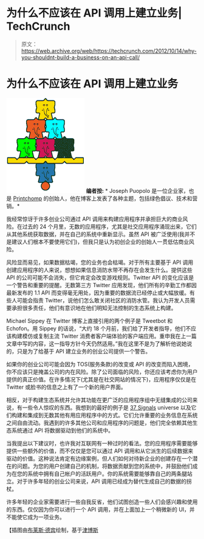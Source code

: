 # 为什么不应该在 API 调用上建立业务| TechCrunch

> 原文：<https://web.archive.org/web/https://techcrunch.com/2012/10/14/why-you-shouldnt-build-a-business-on-an-api-call/>

# 为什么不应该在 API 调用上建立业务

![](img/2f36bc11b25414829239b0e1e4010642.png "api-build250") **编者按:** * Joseph Puopolo 是一位企业家，也是 [Printchomp](https://web.archive.org/web/20230329222839/http://www.printchomp.com/) 的创始人，他在博客上发表了各种主题，包括绿色倡议、技术和营销。*

我经常惊讶于许多创业公司通过 API 调用来构建应用程序并承担巨大的商业风险。在过去的 24 个月里，无数的应用程序，尤其是社交应用程序涌现出来，它们从其他系统获取数据，并在自己的系统中重新显示。虽然 API 被广泛使用(我并不是建议人们根本不要使用它们)，但我只是认为初创企业的创始人一贯低估商业风险。

风险显而易见，如果数据枯竭，您的业务也会枯竭。对于所有主要基于 API 调用创建应用程序的人来说，想想如果信息消防水带不再存在会发生什么。提供这些 API 的公司可能不会消失，但它肯定会改变游戏规则。Twitter API 的变化应该是一个警告和重要的提醒。无数第三方 Twitter 应用发现，他们所有的辛勤工作都因最新发布的 1.1 API 而变得毫无用处，因为重要的数据流已经停止或大幅放缓。有些人可能会指责 Twitter，说他们怎么敢关闭社区的消防水管。我认为开发人员需要承担很多责任，他们有意识地在他们明知无法控制的生态系统上构建。

Michael Sippey 在 Twitter 博客上直接引用的两个例子是 Tweetbot 和 Echofon。用 Sippey 的话说，“大约 18 个月前，我们给了开发者指导，他们不应该构建模仿或复制主流 Twitter 消费者客户端体验的客户端应用。重申我在上一篇文章中写的内容，这一指导方针今天仍然适用。”我在这里不是为了解析他说她说的，只是为了给基于 API 建立业务的创业公司提供一个警告。

如果你的创业公司可能会因为 TOS(服务条款)的改变或 API 的改变而陷入困境，你不应该只是掩盖公司的内在风险。除了公司面临的风险，你还应该考虑你为用户提供的真正价值。在许多情况下(尤其是在社交网站的情况下)，应用程序仅仅是在 Twitter 或脸书的信息之上有了一个新的用户界面。

相反，对于构建生态系统并允许其功能在更广泛的应用程序组中无缝集成的公司来说，有一些令人惊叹的东西。我想到的最好的例子是 [37 Signals](https://web.archive.org/web/20230329222839/http://37signals.com/extras) universe 以及它们构建和集成到无数其他有用应用程序中的方式。它们允许重要的业务信息在系统之间自由流动。我遇到的许多其他公司和应用程序的问题是，他们完全依赖其他生态系统通过 API 将数据驱动到他们的系统中。

当我提出以下建议时，也许我对互联网有一种过时的看法。您的应用程序需要能够提供一些额外的价值，而不仅仅是您可以通过 API 调用和从它派生的后续数据来驱动的价值。这种说法肯定有边缘案例，但人们如何对待新企业的创建存在一个潜在的问题。为您的用户创建自己的机制，将数据贡献到您的系统中，并鼓励他们成为在您的系统中拥有自己帐户的活跃用户。你的系统需要能够靠自己的两条腿站立。对于许多年轻的创业公司来说，API 调用已经成为替代生成自己的数据的拐杖。

许多年轻的企业家需要进行一些自我反省，他们试图创造一些人们会感兴趣和使用的东西。仅仅因为你可以进行一个 API 调用，并在上面加上一个稍微新的 UI，并不能使它成为一项业务。

【插图由[布莱斯·德宾](https://web.archive.org/web/20230329222839/https://techcrunch.com/author/bryce-durbin)绘制，基于[津博斯](https://web.archive.org/web/20230329222839/http://www.blueorangegames.com/zimbbos.php)